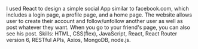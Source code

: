 I used React to design a simple social App similar to facebook.com, which includes a login page, a profile page, and a home page. The website allows user to create their account and follow/unfollow another user as well as post whatever they want. When you go to your friend's page, you can also see his post. Skills: HTML, CSS(flex), JavaScript, React, React Router version 6, RESTful APIs, Axios, MongoDB, node.js.

